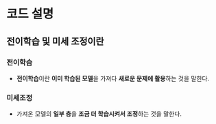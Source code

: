 # 코드 설명

## 전이학습 및 미세 조정이란
### 전이학습
- **전이학습**이란 **이미 학습된 모델**을 가져다 **새로운 문제에 활용**하는 것을 말한다.

### 미세조정
- 가져온 모델의 **일부 층**을 **조금 더 학습시켜서 조정**하는 것을 말한다.

